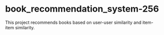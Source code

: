 # book_recommendation_system-256

This project recommends books based on user-user similarity and item-item similarity.
